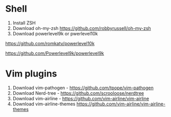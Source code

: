 
# Shell

1) Install ZSH
2) Download oh-my-zsh https://github.com/robbyrussell/oh-my-zsh
3) Download powerlevel9k or pwerlevel10k

https://github.com/romkatv/powerlevel10k

https://github.com/Powerlevel9k/powerlevel9k

# Vim plugins

1) Download vim-pathogen - https://github.com/tpope/vim-pathogen
2) Download Nerd-tree - https://github.com/scrooloose/nerdtree
3) Download vim-airline - https://github.com/vim-airline/vim-airline
4) Download vim-airline-themes https://github.com/vim-airline/vim-airline-themes
